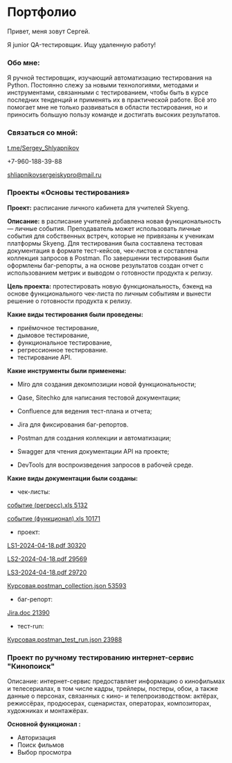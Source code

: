 # Портфолио


Привет, меня зовут Сергей.

Я junior QA-тестировщик. Ищу удаленную работу!

### **Обо мне:**

Я ручной тестировщик, изучающий автоматизацию тестирования на Python. Постоянно слежу за новыми технологиями, методами и инструментами, связанными с тестированием, чтобы быть в курсе последних тенденций и применять их в практической работе. Всё это помогает мне не только развиваться в области тестирования, но и приносить большую пользу команде и достигать высоких результатов.


### **Связаться со мной:**

[t.me/Sergey_Shlyapnikov](https://t.me/Sergey_Shlyapnikov)

+7-960-188-39-88

[shliapnikovsergeiskypro@mail.ru](https://shliapnikovsergeiskypro@mail.ru)


### **Проекты «Основы тестирования»**

**Проект:** расписание личного кабинета для учителей Skyeng.

**Описание:** в расписание учителей добавлена новая функциональность — личные события. Преподаватель может использовать личные события для собственных встреч, которые не привязаны к ученикам платформы Skyeng. Для тестирования была составлена тестовая документация в формате тест-кейсов, чек-листов и составлена коллекция запросов в Postman. По завершении тестирования были оформлены баг-репорты, а на основе результатов создан отчет с использованием метрик и выводом о готовности продукта к релизу.

**Цель проекта:** протестировать новую функциональность, бэкенд на основе функционального чек-листа по личным событиям и вынести решение о готовности продукта к релизу.

**Какие виды тестирования были проведены:**

- приёмочное тестирование,
- дымовое тестирование,
- функциональное тестирование,
- регрессионное тестирование.
- тестирование API.

**Какие инструменты были применены:**

- Miro для создания декомпозиции новой функциональности;
- Qase, Sitechko для написания тестовой документации;
- Confluence для ведения тест-плана и отчета;
- Jira для фиксирования баг-репортов.
- Postman для создания коллекции и автоматизации;
- Swagger для чтения документации API на проекте;


- DevTools для воспроизведения запросов в рабочей среде.

**Какие виды документации были созданы:**

- чек-листы: 

[событие (регресс).xls 5132](attachment:/api/attachments.redirect?id=3e39011e-ac62-4787-b985-1f539b3c3736)

[событие (функционал).xls 10171](attachment:/api/attachments.redirect?id=e869f35a-e09f-4ff4-a109-2e1bde4b4995)

- проект:

[LS1-2024-04-18.pdf 30320](attachment:/api/attachments.redirect?id=b76368f5-9256-434e-aa9d-c618704bbdf4)

[LS2-2024-04-18.pdf 29569](attachment:/api/attachments.redirect?id=633bd8aa-97b5-4b8b-b5cb-f32b29f566af)

[LS3-2024-04-18.pdf 29720](attachment:/api/attachments.redirect?id=d790d0c8-2614-454a-9216-9cbbd5d5cc24)

[Курсовая.postman_collection.json 53593](attachment:/api/attachments.redirect?id=7263f21a-64ba-4a71-b954-b6f6193c0f43)

- баг-репорт:

[Jira.doc 21390](attachment:/api/attachments.redirect?id=d1ed8b2f-a23c-4a32-87f1-039b39249ef2)

- тест-run:

[Курсовая.postman_test_run.json 23988](attachment:/api/attachments.redirect?id=797181ba-e462-4455-86d9-45b5c542872a)

### Проект по ручному тестированию интернет-сервис "Кинопоиск"

Описание: интернет-сервис предоставляет информацию о кинофильмах и телесериалах, в том числе кадры, трейлеры, постеры, обои, а также данные о персонах, связанных с кино- и телепроизводством: актёрах, режиссёрах, продюсерах, сценаристах, операторах, композиторах, художниках и монтажёрах.

**Основной функционал :**

- Авторизация
- Поиск фильмов
- Выбор просмотра


